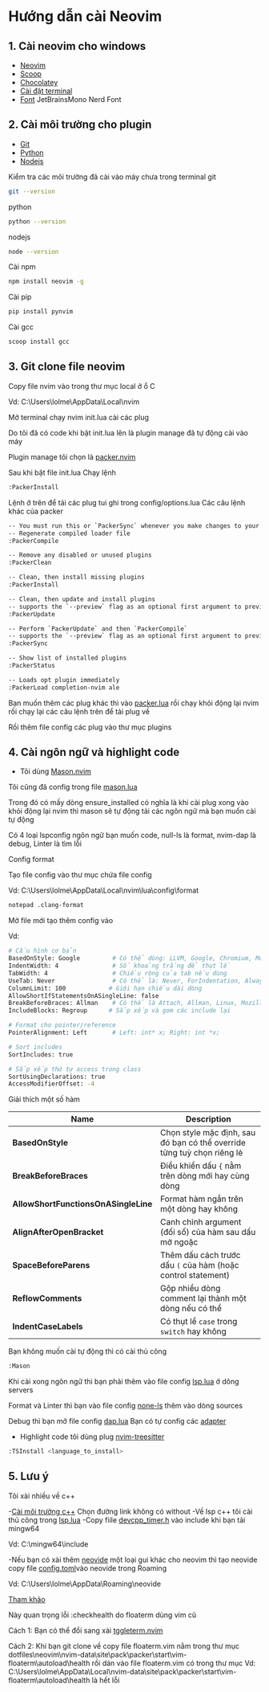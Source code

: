 # Hướng dẫn cài Neovim
## 1. Cài neovim cho windows
- [Neovim](https://github.com/neovim/neovim/releases)
- [Scoop](https://scoop.sh/)
- [Chocolatey](https://chocolatey.org/install)
- [Cài đặt terminal](https://github.com/mihkhoi/dotfiles/tree/master/terminal)
- [Font](https://www.nerdfonts.com/font-downloads) JetBrainsMono Nerd Font
  
## 2. Cài môi trường cho plugin
- [Git](https://git-scm.com/downloads)
- [Python](https://www.python.org/downloads/)
- [Nodejs](https://nodejs.org/en/download)

Kiểm tra các môi trường đã cài vào máy chưa trong terminal
git
  ```sh
  git --version
  ```
  python
  ```sh
  python --version
  ```
  nodejs
  ```sh
  node --version
  ```

Cài npm
  ```sh
  npm install neovim -g
  ```
Cài pip
  ```sh
  pip install pynvim
  ```
Cài gcc
```sh
scoop install gcc
```
## 3. Git clone file neovim
Copy file nvim vào trong thư mục local ở ổ C

Vd: C:\Users\lolme\AppData\Local\nvim

Mở terminal chạy nvim init.lua cài các plug 

Do tôi đã có code khi bật init.lua lên là plugin manage đã tự động cài vào máy

Plugin manage tôi chọn là [packer.nvim](https://github.com/wbthomason/packer.nvim)

Sau khi bật file init.lua Chạy lệnh
```sh
:PackerInstall
```
Lệnh ở trên để tải các plug tui ghi trong config/options.lua
Các câu lệnh khác của packer
```sh
-- You must run this or `PackerSync` whenever you make changes to your plugin configuration
-- Regenerate compiled loader file
:PackerCompile

-- Remove any disabled or unused plugins
:PackerClean

-- Clean, then install missing plugins
:PackerInstall

-- Clean, then update and install plugins
-- supports the `--preview` flag as an optional first argument to preview updates
:PackerUpdate

-- Perform `PackerUpdate` and then `PackerCompile`
-- supports the `--preview` flag as an optional first argument to preview updates
:PackerSync

-- Show list of installed plugins
:PackerStatus

-- Loads opt plugin immediately
:PackerLoad completion-nvim ale
```
Bạn muốn thêm các plug khác thì vào [packer.lua](https://github.com/mihkhoi/dotfiles/blob/master/neovim/nvim/lua/config/packer.lua) rồi chạy khỏi động lại nvim rồi chạy lại các câu lệnh trên để tải plug về

Rồi thêm file config các plug vào thư mục plugins
## 4. Cài ngôn ngữ và highlight code
- Tôi dùng [Mason.nvim](https://github.com/mason-org/mason.nvim)

Tôi cũng đã config trong file [mason.lua](https://github.com/mihkhoi/dotfiles/blob/master/neovim/nvim/lua/plugins/mason.lua)

Trong đó có mấy dòng ensure_installed có nghĩa là khi cài plug xong vào khỏi động lại nvim thì mason sẽ tự động tải các ngôn ngữ mà bạn muốn cài tự động

Có 4 loại lspconfig ngôn ngữ bạn muốn code, null-ls là format, nvim-dap là debug, Linter là tìm lỗi

Config format

Tạo file config vào thư mục chứa file config

Vd: C:\Users\lolme\AppData\Local\nvim\lua\config\format

```sh
notepad .clang-format
```
Mở file mới tạo thêm config vào

Vd:

```sh
# Cấu hình cơ bản
BasedOnStyle: Google         # Có thể dùng: LLVM, Google, Chromium, Mozilla, WebKit, Microsoft
IndentWidth: 4               # Số khoảng trắng để thụt lề
TabWidth: 4                  # Chiều rộng của tab nếu dùng
UseTab: Never                # Có thể là: Never, ForIndentation, Always
ColumnLimit: 100            # Giới hạn chiều dài dòng
AllowShortIfStatementsOnASingleLine: false
BreakBeforeBraces: Allman    # Có thể là Attach, Allman, Linux, Mozilla, Stroustrup, WebKit
IncludeBlocks: Regroup      # Sắp xếp và gom các include lại

# Format cho pointer/reference
PointerAlignment: Left       # Left: int* x; Right: int *x;

# Sort includes
SortIncludes: true

# Sắp xếp thứ tự access trong class
SortUsingDeclarations: true
AccessModifierOffset: -4
```
Giải thích một số hàm

| **Name**                          | **Description**                                                             |
|----------------------------------|-----------------------------------------------------------------------------|
| **BasedOnStyle**                 | Chọn style mặc định, sau đó bạn có thể override từng tuỳ chọn riêng lẻ     |
| **BreakBeforeBraces**            | Điều khiển dấu `{` nằm trên dòng mới hay cùng dòng                         |
| **AllowShortFunctionsOnASingleLine** | Format hàm ngắn trên một dòng hay không                                    |
| **AlignAfterOpenBracket**        | Canh chỉnh argument (đối số) của hàm sau dấu mở ngoặc                      |
| **SpaceBeforeParens**            | Thêm dấu cách trước dấu `(` của hàm (hoặc control statement)               |
| **ReflowComments**               | Gộp nhiều dòng comment lại thành một dòng nếu có thể                       |
| **IndentCaseLabels**             | Có thụt lề `case` trong `switch` hay không                                 |

Bạn không muốn cài tự động thì có cài thủ công 
```sh
:Mason
```
Khi cài xong ngôn ngữ thì bạn phải thêm vào file config [lsp.lua](https://github.com/mihkhoi/dotfiles/blob/master/neovim/nvim/lua/plugins/lsp.lua) ở dông servers

Format và Linter thì bạn vào file config [none-ls](https://github.com/mihkhoi/dotfiles/blob/master/neovim/nvim/lua/plugins/none-ls.lua) thêm vào dòng sources

Debug thì bạn mở file config [dap.lua](https://github.com/mihkhoi/dotfiles/blob/master/neovim/nvim/lua/plugins/dap.lua) Bạn có tự config các [adapter](https://codeberg.org/mfussenegger/nvim-dap/wiki/Debug-Adapter-installation)

- Highlight code tôi dùng plug [nvim-treesitter](https://github.com/nvim-treesitter/nvim-treesitter)

```sh
:TSInstall <language_to_install>
```
## 5. Lưu ý

Tôi xài nhiều về c++

-[Cài môi trường c++](https://winlibs.com/) Chọn đường link không có without
-Về lsp c++ tôi cài thủ công trong [lsp.lua](https://github.com/mihkhoi/dotfiles/blob/master/neovim/nvim/lua/plugins/lsp.lua)
-Copy fiile [devcpp_timer.h](https://github.com/mihkhoi/dotfiles/blob/master/neovim/devcpp_timer.h) vào include khi bạn tải mingw64

Vd: C:\mingw64\include

-Nếu bạn có xài thêm [neovide](https://neovide.dev/index.html) một loại gui khác cho neovim thì tạo neovide copy file [config.toml](https://github.com/mihkhoi/dotfiles/blob/master/neovim/config.toml)vào neovide trong Roaming

Vd: C:\Users\lolme\AppData\Roaming\neovide

[Tham khảo](https://neovide.dev/config-file.html)

Này quan trọng lỗi :checkhealth do floaterm dùng vim cũ 

Cách 1: Bạn có thể đổi sang xài [tggleterm.nvim](https://github.com/akinsho/toggleterm.nvim)

Cách 2: Khi bạn git clone về copy file floaterm.vim nằm trong thư mục dotfiles\neovim\nvim-data\site\pack\packer\start\vim-floaterm\autoload\health rồi dán vào file floaterm.vim có trong thư mục Vd: C:\Users\lolme\AppData\Local\nvim-data\site\pack\packer\start\vim-floaterm\autoload\health là hết lỗi
